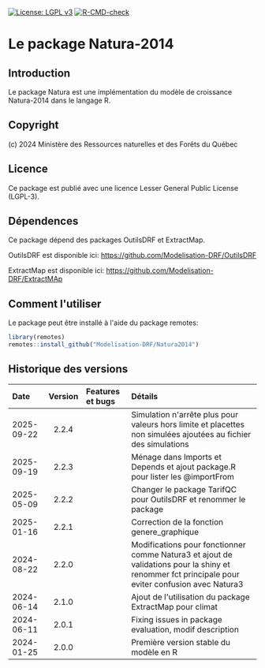 [![License: LGPL v3](https://img.shields.io/badge/License-LGPL%20v3-blue.svg)](https://www.gnu.org/licenses/lgpl-3.0) [![R-CMD-check](https://github.com/Modelisation-DRF/Natura2014/actions/workflows/R-CMD-check.yaml/badge.svg)](https://github.com/Modelisation-DRF/Natura2014/actions/workflows/R-CMD-check.yaml)

Le package Natura-2014
=======================

## Introduction

Le package Natura est une implémentation du modèle de croissance Natura-2014 dans le langage R.

## Copyright 

(c) 2024 Ministère des Ressources naturelles et des Forêts du Québec  

## Licence

Ce package est publié avec une licence Lesser General Public License (LGPL-3). 

## Dépendences
Ce package dépend des packages OutilsDRF et ExtractMap.

OutilsDRF est disponible ici: https://github.com/Modelisation-DRF/OutilsDRF

ExtractMap est disponible ici: https://github.com/Modelisation-DRF/ExtractMAp

## Comment l'utiliser

Le package peut être installé à l'aide du package remotes:

~~~R
library(remotes)
remotes::install_github("Modelisation-DRF/Natura2014")
~~~

## Historique des versions

| Date |  Version  | Features et bugs | Détails |
|:-----|:---------:|:-----------------|:--------|
| 2025-09-22 | 2.2.4 |  | Simulation n'arrête plus pour valeurs hors limite et placettes non simulées ajoutées au fichier des simulations |
| 2025-09-19 | 2.2.3 |  | Ménage dans Imports et Depends et ajout package.R pour lister les @importFrom |
| 2025-05-09 | 2.2.2 |  | Changer le package TarifQC pour OutilsDRF et renommer le package |
| 2025-01-16 | 2.2.1 |  | Correction de la fonction genere_graphique |
| 2024-08-22 | 2.2.0 |  | Modifications pour fonctionner comme Natura3 et ajout de validations pour la shiny et renommer fct principale pour eviter confusion avec Natura3 |
| 2024-06-14 | 2.1.0 |  | Ajout de l'utilisation du package ExtractMap pour climat |
| 2024-06-11 | 2.0.1 |  | Fixing issues in package evaluation, modif description |
| 2024-01-25 | 2.0.0 |  | Première version stable du modèle en R |

